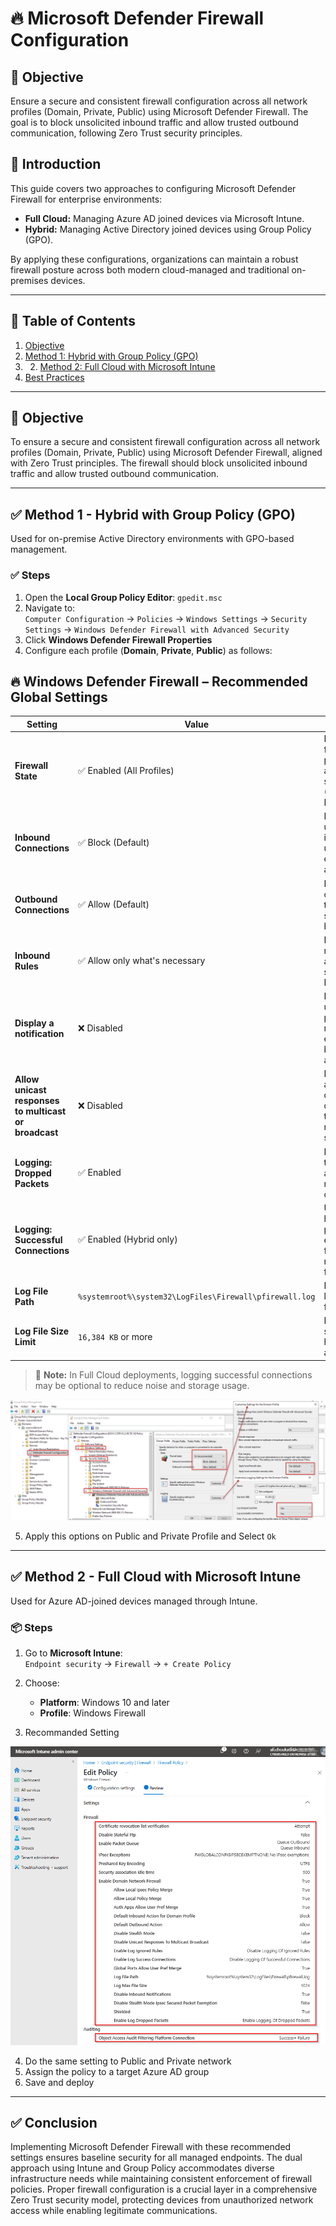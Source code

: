 # 🔥 Microsoft Defender Firewall Configuration

## 🎯 Objective

Ensure a secure and consistent firewall configuration across all network profiles (Domain, Private, Public) using Microsoft Defender Firewall. The goal is to block unsolicited inbound traffic and allow trusted outbound communication, following Zero Trust security principles.

## 📝 Introduction

This guide covers two approaches to configuring Microsoft Defender Firewall for enterprise environments:

- **Full Cloud:** Managing Azure AD joined devices via Microsoft Intune.  
- **Hybrid:** Managing Active Directory joined devices using Group Policy (GPO).

By applying these configurations, organizations can maintain a robust firewall posture across both modern cloud-managed and traditional on-premises devices.

---

## 📘 Table of Contents

1. [Objective](https://github.com/AliChoukatli/CyberShield-Enterprise/blob/main/04_AzureAD_Sync_%26_Endpoint_Security/Documentation/05_Microsoft_Defender_Firewall_Config.md#-objective)  
2. [Method 1: Hybrid with Group Policy (GPO)](https://github.com/AliChoukatli/CyberShield-Enterprise/blob/main/04_AzureAD_Sync_&_Endpoint_Security/Documentation/05_Microsoft_Defender_Firewall_Config.md#-method-2-hybrid-with-group-policy-gpo)
3. 2. [Method 2: Full Cloud with Microsoft Intune](https://github.com/AliChoukatli/CyberShield-Enterprise/blob/main/04_AzureAD_Sync_&_Endpoint_Security/Documentation/05_Microsoft_Defender_Firewall_Config.md#%EF%B8%8F-method-1-full-cloud-with-microsoft-intune)  
4. [Best Practices](#best-practices)  

---

## 🎯 Objective

To ensure a secure and consistent firewall configuration across all network profiles (Domain, Private, Public) using Microsoft Defender Firewall, aligned with Zero Trust principles. The firewall should block unsolicited inbound traffic and allow trusted outbound communication.

---

## ✅ Method 1 - Hybrid with Group Policy (GPO)

Used for on-premise Active Directory environments with GPO-based management.

### ✅ Steps

1. Open the **Local Group Policy Editor**: `gpedit.msc`
2. Navigate to:  
   `Computer Configuration` → `Policies` → `Windows Settings` → `Security Settings` → `Windows Defender Firewall with Advanced Security`
3. Click **Windows Defender Firewall Properties**
4. Configure each profile (**Domain**, **Private**, **Public**) as follows:

## 🔥 Windows Defender Firewall – Recommended Global Settings

| Setting | Value | Description |
|---------|-------|-------------|
| **Firewall State** | ✅ Enabled (All Profiles) | Ensures firewall protection is active in all scenarios (Domain, Private, Public) |
| **Inbound Connections** | ✅ Block (Default) | Blocks all unsolicited incoming traffic unless explicitly allowed |
| **Outbound Connections** | ✅ Allow (Default) | Permits outbound traffic unless specifically blocked |
| **Inbound Rules** |  ✅ Allow only what's necessary | Define explicit rules for allowed services (e.g., RDP, SMB) |
| **Display a notification** | ❌ Disabled | Prevents unnecessary pop-ups and reduces exposure of blocked actions |
| **Allow unicast responses to multicast or broadcast** | ❌ Disabled | Prevents attackers from discovering devices through network scanning |
| **Logging: Dropped Packets** | ✅ Enabled | Helps in troubleshooting and auditing rejected connections |
| **Logging: Successful Connections** | ✅ Enabled (Hybrid only) | Useful in hybrid/on-prem environments for visibility, not required in full cloud |
| **Log File Path** | `%systemroot%\system32\LogFiles\Firewall\pfirewall.log` | Default location for firewall logs |
| **Log File Size Limit** | `16,384 KB` or more | Ensures sufficient history for auditing |

> 📝 **Note:** In Full Cloud deployments, logging successful connections may be optional to reduce noise and storage usage.


![GPO-Firewall](https://github.com/AliChoukatli/CyberShield-Enterprise/blob/main/04_AzureAD_Sync_%26_Endpoint_Security/Screenshots/GPO-Firewall.png)

5. Apply this options on Public and Private Profile and Select `Ok`

---


## ✅ Method 2 - Full Cloud with Microsoft Intune

Used for Azure AD-joined devices managed through Intune.

### 📦 Steps

1. Go to **Microsoft Intune**:  
   `Endpoint security` → `Firewall` → `+ Create Policy`
2. Choose:
   - **Platform**: Windows 10 and later  
   - **Profile**: Windows Firewall

3. Recommanded Setting

![Firewall_Setting](https://github.com/AliChoukatli/CyberShield-Enterprise/blob/main/04_AzureAD_Sync_%26_Endpoint_Security/Screenshots/Firewall_Setting.png)

4. Do the same setting to Public and Private network
5. Assign the policy to a target Azure AD group  
6. Save and deploy

---


## ✅ Conclusion

Implementing Microsoft Defender Firewall with these recommended settings ensures baseline security for all managed endpoints. The dual approach using Intune and Group Policy accommodates diverse infrastructure needs while maintaining consistent enforcement of firewall policies. Proper firewall configuration is a crucial layer in a comprehensive Zero Trust security model, protecting devices from unauthorized network access while enabling legitimate communications.

